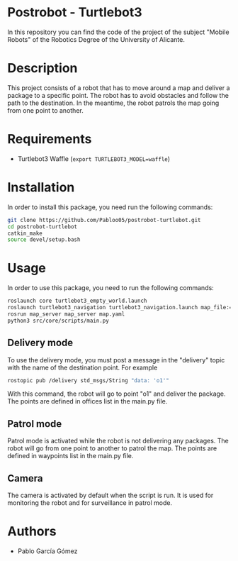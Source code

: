 # Postrobot - Turtlebot3
In this repository you can find the code of the project of the subject "Mobile Robots" of the Robotics Degree of the University of Alicante.

# Description
This project consists of a robot that has to move around a map and deliver a package to a specific point. The robot has to avoid obstacles and follow the path to the destination. In the meantime, the robot patrols the map going from one point to another.

# Requirements
- Turtlebot3 Waffle (`export TURTLEBOT3_MODEL=waffle`)
  
# Installation

In order to install this package, you need run the following commands:
```bash
git clone https://github.com/Pabloo05/postrobot-turtlebot.git
cd postrobot-turtlebot
catkin_make
source devel/setup.bash
```

# Usage

In order to use this package, you need to run the following commands:
```bash
roslaunch core turtlebot3_empty_world.launch
roslaunch turtlebot3_navigation turtlebot3_navigation.launch map_file:=$HOME/map.yaml
rosrun map_server map_server map.yaml
python3 src/core/scripts/main.py
```
## Delivery mode
To use the delivery mode, you must post a message in the "delivery" topic with the name of the destination point. For example
```bash
rostopic pub /delivery std_msgs/String "data: 'o1'"
```
With this command, the robot will go to point "o1" and deliver the package.
The points are defined in offices list in the main.py file.

## Patrol mode
Patrol mode is activated while the robot is not delivering any packages. The robot will go from one point to another to patrol the map. The points are defined in waypoints list in the main.py file.

## Camera
The camera is activated by default when the script is run. It is used for monitoring the robot and for surveillance in patrol mode.

# Authors
- Pablo García Gómez
